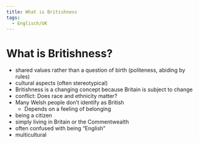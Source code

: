 ```yaml
---
title: What is Britishness
tags:
  - Englisch/UK
---
```

# What is Britishness?

- shared values rather than a question of birth (politeness, abiding by rules)
- cultural aspects (often stereotypical)
- Britishness is a changing concept because Britain is subject to change
- conflict: Does race and ethnicity matter?
- Many Welsh people don’t identify as British
    - Depends on a feeling of belonging
- being a citizen
- simply living in Britain or the Commentwealth
- often confused with being “English”
- multicultural